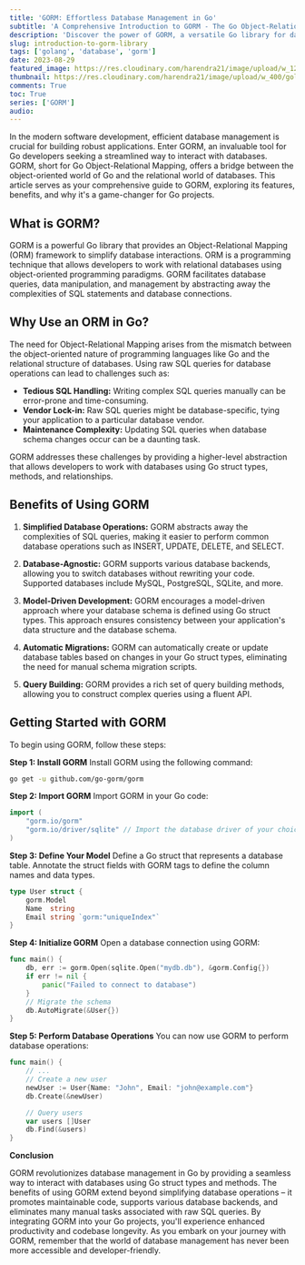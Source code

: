 ```yaml
---
title: 'GORM: Effortless Database Management in Go'
subtitle: 'A Comprehensive Introduction to GORM - The Go Object-Relational Mapping Library'
description: 'Discover the power of GORM, a versatile Go library for database management. Learn why using an ORM like GORM can simplify your Go projects.'
slug: introduction-to-gorm-library
tags: ['golang', 'database', 'gorm']
date: 2023-08-29
featured_image: https://res.cloudinary.com/harendra21/image/upload/w_1200/golangwithexample/learn-gorm_yqoeio.png
thumbnail: https://res.cloudinary.com/harendra21/image/upload/w_400/golangwithexample/learn-gorm_yqoeio.png
comments: True
toc: True
series: ['GORM']
audio: 
---
```


In the modern software development, efficient database management is crucial for building robust applications. Enter GORM, an invaluable tool for Go developers seeking a streamlined way to interact with databases. GORM, short for Go Object-Relational Mapping, offers a bridge between the object-oriented world of Go and the relational world of databases. This article serves as your comprehensive guide to GORM, exploring its features, benefits, and why it's a game-changer for Go projects.

## What is GORM?

GORM is a powerful Go library that provides an Object-Relational Mapping (ORM) framework to simplify database interactions. ORM is a programming technique that allows developers to work with relational databases using object-oriented programming paradigms. GORM facilitates database queries, data manipulation, and management by abstracting away the complexities of SQL statements and database connections.

## Why Use an ORM in Go?

The need for Object-Relational Mapping arises from the mismatch between the object-oriented nature of programming languages like Go and the relational structure of databases. Using raw SQL queries for database operations can lead to challenges such as:

- **Tedious SQL Handling:** Writing complex SQL queries manually can be error-prone and time-consuming.
- **Vendor Lock-in:** Raw SQL queries might be database-specific, tying your application to a particular database vendor.
- **Maintenance Complexity:** Updating SQL queries when database schema changes occur can be a daunting task.

GORM addresses these challenges by providing a higher-level abstraction that allows developers to work with databases using Go struct types, methods, and relationships.

## Benefits of Using GORM

1. **Simplified Database Operations:**
   GORM abstracts away the complexities of SQL queries, making it easier to perform common database operations such as INSERT, UPDATE, DELETE, and SELECT.

2. **Database-Agnostic:**
   GORM supports various database backends, allowing you to switch databases without rewriting your code. Supported databases include MySQL, PostgreSQL, SQLite, and more.

3. **Model-Driven Development:**
   GORM encourages a model-driven approach where your database schema is defined using Go struct types. This approach ensures consistency between your application's data structure and the database schema.

4. **Automatic Migrations:**
   GORM can automatically create or update database tables based on changes in your Go struct types, eliminating the need for manual schema migration scripts.

5. **Query Building:**
   GORM provides a rich set of query building methods, allowing you to construct complex queries using a fluent API.

## Getting Started with GORM

To begin using GORM, follow these steps:

**Step 1: Install GORM**
Install GORM using the following command:
```bash
go get -u github.com/go-gorm/gorm
```

**Step 2: Import GORM**
Import GORM in your Go code:
```go
import (
    "gorm.io/gorm"
    "gorm.io/driver/sqlite" // Import the database driver of your choice
)
```

**Step 3: Define Your Model**
Define a Go struct that represents a database table. Annotate the struct fields with GORM tags to define the column names and data types.
```go
type User struct {
    gorm.Model
    Name  string
    Email string `gorm:"uniqueIndex"`
}
```

**Step 4: Initialize GORM**
Open a database connection using GORM:
```go
func main() {
    db, err := gorm.Open(sqlite.Open("mydb.db"), &gorm.Config{})
    if err != nil {
        panic("Failed to connect to database")
    }
    // Migrate the schema
    db.AutoMigrate(&User{})
}
```

**Step 5: Perform Database Operations**
You can now use GORM to perform database operations:
```go
func main() {
    // ...
    // Create a new user
    newUser := User{Name: "John", Email: "john@example.com"}
    db.Create(&newUser)

    // Query users
    var users []User
    db.Find(&users)
}
```

**Conclusion**

GORM revolutionizes database management in Go by providing a seamless way to interact with databases using Go struct types and methods. The benefits of using GORM extend beyond simplifying database operations – it promotes maintainable code, supports various database backends, and eliminates many manual tasks associated with raw SQL queries. By integrating GORM into your Go projects, you'll experience enhanced productivity and codebase longevity. As you embark on your journey with GORM, remember that the world of database management has never been more accessible and developer-friendly.